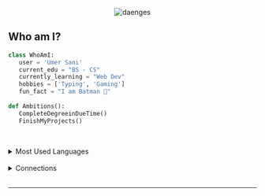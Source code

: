 [comment]: <> (View Counter)
<p align="middle"> <img src="https://komarev.com/ghpvc/?username=umersanii&label=Visits&color=00FFFF&style=flat" alt="daenges" /> </p>

## Who am I?

 ```python
class WhoAmI:
    user = 'Umer Sani'
    current_edu = "BS - CS"
    currently_learning = "Web Dev"
    hobbies = ['Typing', 'Gaming']
    fun_fact = "I am Batman 🦇"
	
def Ambitions():
    CompleteDegreeinDueTime()
    FinishMyProjects()
	
 ```
<br />



[comment]: <> (Extend Catistics)
<details>

[comment]: <> (Most used languages)
<summary align="left">Most Used Languages</summary>
<br />
<p align="center" >
<img style="margin-right: 10px;" />
<img height="38" width="38" src="https://cdn.simpleicons.org/cplusplus/cyan" style="margin-right: 10px;" />
<img height="38" width="38" src="https://cdn.simpleicons.org/c/cyan" style="margin-right: 10px;" />
<img height="38" width="38" src="https://cdn.simpleicons.org/cplusplus/cyan" style="margin-right: 10px;" />
<img height="38" width="38" src="https://cdn.simpleicons.org/python/cyan" />

</p>

</details>


<br />

[comment]: <> (Extend Catistics)
<details>

[comment]: <> (Connections)
<summary align="left">Connections</summary>
<br />
<p align="center" >
<img style="margin-right: 10px;" />
<a href="https://discord.gg/d3eqSYmhyB" target="_blank">
  <img height="38" width="38" src="https://cdn.simpleicons.org/discord/cyan" style="margin-right: 10px;" alt="Discord Icon" />
</a>
<a href="mailto:iamumersani@gmail.com" target="_blank">
  <img height="38" width="38" src="https://cdn.simpleicons.org/gmail/cyan" style="margin-right: 10px;" alt="Gmail Icon" />
</a>
<a href="https://steamcommunity.com/profiles/76561198965901738/" target="_blank">
  <img height="38" width="38" src="https://cdn.simpleicons.org/steam/cyan" style="margin-right: 10px;" alt="Steam Icon" />
</a>
<a href="https://www.linkedin.com/in/umer-sani-656372221/" target="_blank">
  <img height="38" width="38" src="https://cdn.simpleicons.org/linkedin/cyan" alt="LinkedIn Icon" />
</a>

</details>
<br />

---


